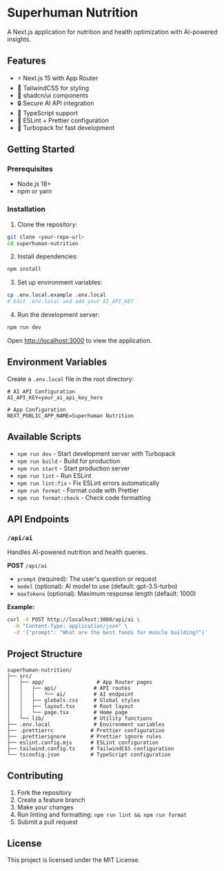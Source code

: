 # Superhuman Nutrition

A Next.js application for nutrition and health optimization with AI-powered insights.

## Features

- ⚡ Next.js 15 with App Router
- 🎨 TailwindCSS for styling
- 🧩 shadcn/ui components
- 🔒 Secure AI API integration
- 📝 TypeScript support
- 🎯 ESLint + Prettier configuration
- 🚀 Turbopack for fast development

## Getting Started

### Prerequisites

- Node.js 18+
- npm or yarn

### Installation

1. Clone the repository:

```bash
git clone <your-repo-url>
cd superhuman-nutrition
```

2. Install dependencies:

```bash
npm install
```

3. Set up environment variables:

```bash
cp .env.local.example .env.local
# Edit .env.local and add your AI_API_KEY
```

4. Run the development server:

```bash
npm run dev
```

Open [http://localhost:3000](http://localhost:3000) to view the application.

## Environment Variables

Create a `.env.local` file in the root directory:

```env
# AI API Configuration
AI_API_KEY=your_ai_api_key_here

# App Configuration
NEXT_PUBLIC_APP_NAME=Superhuman Nutrition
```

## Available Scripts

- `npm run dev` - Start development server with Turbopack
- `npm run build` - Build for production
- `npm run start` - Start production server
- `npm run lint` - Run ESLint
- `npm run lint:fix` - Fix ESLint errors automatically
- `npm run format` - Format code with Prettier
- `npm run format:check` - Check code formatting

## API Endpoints

### `/api/ai`

Handles AI-powered nutrition and health queries.

**POST** `/api/ai`

- `prompt` (required): The user's question or request
- `model` (optional): AI model to use (default: gpt-3.5-turbo)
- `maxTokens` (optional): Maximum response length (default: 1000)

**Example:**

```bash
curl -X POST http://localhost:3000/api/ai \
  -H "Content-Type: application/json" \
  -d '{"prompt": "What are the best foods for muscle building?"}'
```

## Project Structure

```
superhuman-nutrition/
├── src/
│   ├── app/                 # App Router pages
│   │   ├── api/            # API routes
│   │   │   └── ai/         # AI endpoint
│   │   ├── globals.css     # Global styles
│   │   ├── layout.tsx      # Root layout
│   │   └── page.tsx        # Home page
│   └── lib/                # Utility functions
├── .env.local              # Environment variables
├── .prettierrc            # Prettier configuration
├── .prettierignore        # Prettier ignore rules
├── eslint.config.mjs      # ESLint configuration
├── tailwind.config.ts     # TailwindCSS configuration
└── tsconfig.json          # TypeScript configuration
```

## Contributing

1. Fork the repository
2. Create a feature branch
3. Make your changes
4. Run linting and formatting: `npm run lint && npm run format`
5. Submit a pull request

## License

This project is licensed under the MIT License.
